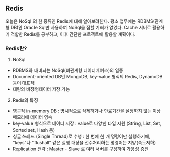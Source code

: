 ## Redis 
오늘은 NoSql 의 한 종류인 Redis에 대해 알아보려한다. 평소 업무에는 RDBMS(관계형 DB)인 Oracle Sql만 사용하여 NoSql을 접할 기회가 없었다. Cache 서버로 활용하기 적합한 Redis를 공부하고,
이후 간단한 프로젝트에 활용할 계획이다.

### Redis란?
1. NoSql
  - RDBMS와 대비되는 NoSql(비관계형 데이터베이스)의 일종
  - Document-oriented DB인 MongoDB, key-value 형식의 Redis, DynamoDB 등이 대표적
  - 대량의 비정형데이터 저장 가능
2. Redis의 특징
  - 영구적 in-memory DB : 명시적으로 삭제하거나 만료기간을 설정하지 않는 이상 메모리에 데이터 영속
  - key-value 형식으로 데이터 저장 : value로 다양한 타입 지원 (String, List, Set, Sorted set, Hash 등)
  - 싱글 쓰레드 (Single Thread)로 수행 : 한 번에 한 개 명령어만 실행하기에, "keys"나 "flushall" 같은 실행 대상을 전수처리하는 명령어는 지양(속도저하)
  - Replication 전략 : Master - Slave 로 여러 서버를 구성하여 가용성 증진
